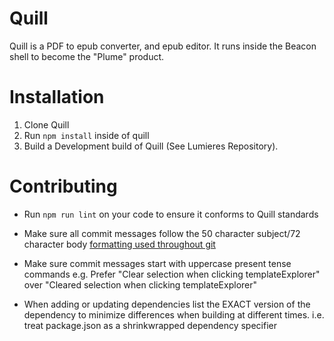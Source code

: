 Quill
=====

Quill is a PDF to epub converter, and epub editor. It runs inside the Beacon
shell to become the "Plume" product.

Installation
============
1. Clone Quill
2. Run `npm install` inside of quill
3. Build a Development build of Quill (See Lumieres Repository).


Contributing
============
- Run `npm run lint` on your code to ensure it conforms to Quill standards

- Make sure all commit messages follow the 50 character subject/72 character
body [formatting used throughout git](http://tbaggery.com/2008/04/19/a-note-about-git-commit-messages.html)

- Make sure commit messages start with uppercase present tense commands
e.g. Prefer "Clear selection when clicking templateExplorer" over
"Cleared selection when clicking templateExplorer"

- When adding or updating dependencies list the EXACT version of the dependency
to minimize differences when building at different times.
i.e. treat package.json as a shrinkwrapped dependency specifier


